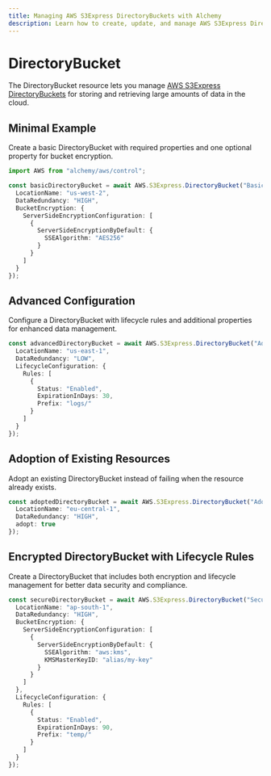 ```yaml
---
title: Managing AWS S3Express DirectoryBuckets with Alchemy
description: Learn how to create, update, and manage AWS S3Express DirectoryBuckets using Alchemy Cloud Control.
---
```


# DirectoryBucket

The DirectoryBucket resource lets you manage [AWS S3Express DirectoryBuckets](https://docs.aws.amazon.com/s3express/latest/userguide/) for storing and retrieving large amounts of data in the cloud.

## Minimal Example

Create a basic DirectoryBucket with required properties and one optional property for bucket encryption.

```ts
import AWS from "alchemy/aws/control";

const basicDirectoryBucket = await AWS.S3Express.DirectoryBucket("BasicDirectoryBucket", {
  LocationName: "us-west-2",
  DataRedundancy: "HIGH",
  BucketEncryption: {
    ServerSideEncryptionConfiguration: [
      {
        ServerSideEncryptionByDefault: {
          SSEAlgorithm: "AES256"
        }
      }
    ]
  }
});
```

## Advanced Configuration

Configure a DirectoryBucket with lifecycle rules and additional properties for enhanced data management.

```ts
const advancedDirectoryBucket = await AWS.S3Express.DirectoryBucket("AdvancedDirectoryBucket", {
  LocationName: "us-east-1",
  DataRedundancy: "LOW",
  LifecycleConfiguration: {
    Rules: [
      {
        Status: "Enabled",
        ExpirationInDays: 30,
        Prefix: "logs/"
      }
    ]
  }
});
```

## Adoption of Existing Resources

Adopt an existing DirectoryBucket instead of failing when the resource already exists.

```ts
const adoptedDirectoryBucket = await AWS.S3Express.DirectoryBucket("AdoptedDirectoryBucket", {
  LocationName: "eu-central-1",
  DataRedundancy: "HIGH",
  adopt: true
});
```

## Encrypted DirectoryBucket with Lifecycle Rules

Create a DirectoryBucket that includes both encryption and lifecycle management for better data security and compliance.

```ts
const secureDirectoryBucket = await AWS.S3Express.DirectoryBucket("SecureDirectoryBucket", {
  LocationName: "ap-south-1",
  DataRedundancy: "HIGH",
  BucketEncryption: {
    ServerSideEncryptionConfiguration: [
      {
        ServerSideEncryptionByDefault: {
          SSEAlgorithm: "aws:kms",
          KMSMasterKeyID: "alias/my-key"
        }
      }
    ]
  },
  LifecycleConfiguration: {
    Rules: [
      {
        Status: "Enabled",
        ExpirationInDays: 90,
        Prefix: "temp/"
      }
    ]
  }
});
```